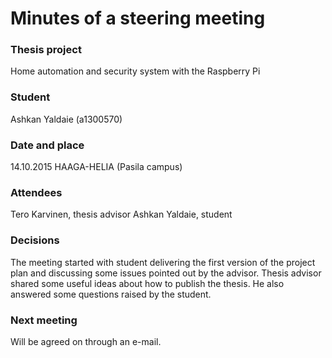 # Minutes of a steering meeting

### Thesis project	
Home automation and security system with the Raspberry Pi

### Student
Ashkan Yaldaie (a1300570)

### Date and place
14.10.2015
HAAGA-HELIA (Pasila campus)

### Attendees
Tero Karvinen, thesis advisor
Ashkan Yaldaie, student

### Decisions
The meeting started with student delivering the first version of the project plan and discussing some issues pointed out by the advisor.
Thesis advisor shared some useful ideas about how to publish the thesis. He also answered some questions raised by the student.

### Next meeting
Will be agreed on through an e-mail.
